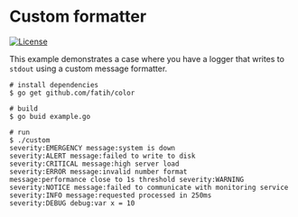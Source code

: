 # Custom formatter

[![License](https://img.shields.io/badge/license-Apache%20License%202.0-blue.svg?style=flat)](https://raw.githubusercontent.com/mediaFORGE/gol/master/LICENSE)

This example demonstrates a case where
you have a logger that writes to `stdout` using a custom message formatter.

```
# install dependencies
$ go get github.com/fatih/color

# build
$ go buid example.go

# run
$ ./custom
severity:EMERGENCY message:system is down
severity:ALERT message:failed to write to disk
severity:CRITICAL message:high server load
severity:ERROR message:invalid number format
message:performance close to 1s threshold severity:WARNING
severity:NOTICE message:failed to communicate with monitoring service
severity:INFO message:requested processed in 250ms
severity:DEBUG debug:var x = 10
```
